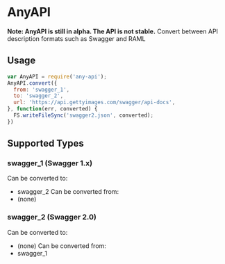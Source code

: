 # AnyAPI
**Note: AnyAPI is still in alpha. The API is not stable.**
Convert between API description formats such as Swagger and RAML

## Usage

```js
var AnyAPI = require('any-api');
AnyAPI.convert({
  from: 'swagger_1',
  to: 'swagger_2',
  url: 'https://api.gettyimages.com/swagger/api-docs',
}, function(err, converted) {
  FS.writeFileSync('swagger2.json', converted);
})

```

## Supported Types

### swagger_1 (Swagger 1.x)
Can be converted to:
* swagger_2
Can be converted from:
* (none)

### swagger_2 (Swagger 2.0)
Can be converted to:
* (none)
Can be converted from:
* swagger_1

